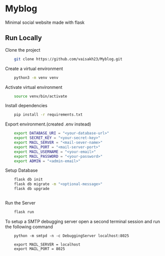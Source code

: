# Myblog
Minimal social website made with flask 

## Run Locally

Clone the project

```bash
    git clone https://github.com/vaisakh23/Myblog.git
```

Create a virtual environment

```bash
    python3 -m venv venv
```
Activate virtual environment
```bash
    source venv/bin/activate
```
Install dependencies

```bash
    pip install -r requirements.txt
```

Export environment.(created .env instead)

```bash
    export DATABASE_URI = "<your-database-url>"
    export SECRET_KEY = "<your-secret-key>"
    export MAIL_SERVER = "<mail-sever-name>"
    export MAIL_PORT = "<mail-server-port>"  
    export MAIL_USERNAME = "<your-email>"
    export MAIL_PASSWORD = "<your-password>"
    export ADMIN = "<admin-email>"
```

Setup Database

```bash
    flask db init
    flask db migrate -m "<optional-message>"
    flask db upgrade
  
```
Run the Server
```bash
    flask run
```

To setup a SMTP debugging server
open a second terminal session and run the following command
```
    python -m smtpd -n -c DebuggingServer localhost:8025
```
```
    export MAIL_SERVER = localhost
    export MAIL_PORT = 8025
```
